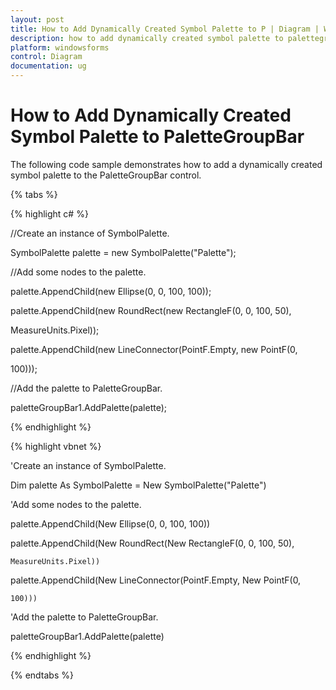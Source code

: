 ```yaml
---
layout: post
title: How to Add Dynamically Created Symbol Palette to P | Diagram | Windows Forms | Syncfusion
description: how to add dynamically created symbol palette to palettegroupbar
platform: windowsforms
control: Diagram
documentation: ug
---
```


# How to Add Dynamically Created Symbol Palette to PaletteGroupBar

The following code sample demonstrates how to add a dynamically created symbol palette to the PaletteGroupBar control.

{% tabs %}

{% highlight c# %}

//Create an instance of SymbolPalette.

SymbolPalette palette = new SymbolPalette("Palette");

//Add some nodes to the palette.

palette.AppendChild(new Ellipse(0, 0, 100, 100));

palette.AppendChild(new RoundRect(new RectangleF(0, 0, 100, 50),              

MeasureUnits.Pixel));

palette.AppendChild(new LineConnector(PointF.Empty, new PointF(0, 

100)));

//Add the palette to PaletteGroupBar.

paletteGroupBar1.AddPalette(palette);

{% endhighlight %}

{% highlight vbnet %}

'Create an instance of SymbolPalette.

Dim palette As SymbolPalette = New SymbolPalette("Palette")

'Add some nodes to the palette.

palette.AppendChild(New Ellipse(0, 0, 100, 100))

palette.AppendChild(New RoundRect(New RectangleF(0, 0, 100, 50),  

	MeasureUnits.Pixel))	

palette.AppendChild(New LineConnector(PointF.Empty, New PointF(0, 

	100)))

'Add the palette to PaletteGroupBar.

paletteGroupBar1.AddPalette(palette)

{% endhighlight %}

{% endtabs %}
